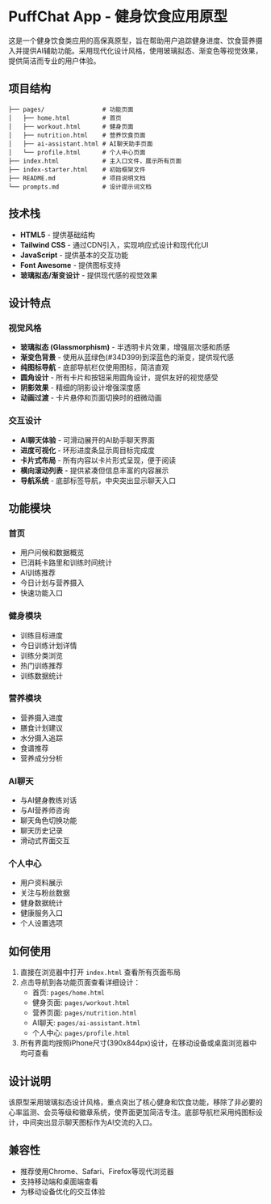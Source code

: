 # PuffChat App - 健身饮食应用原型

这是一个健身饮食类应用的高保真原型，旨在帮助用户追踪健身进度、饮食营养摄入并提供AI辅助功能。采用现代化设计风格，使用玻璃拟态、渐变色等视觉效果，提供简洁而专业的用户体验。

## 项目结构

```
├── pages/                # 功能页面
│   ├── home.html         # 首页
│   ├── workout.html      # 健身页面
│   ├── nutrition.html    # 营养饮食页面
│   ├── ai-assistant.html # AI聊天助手页面
│   └── profile.html      # 个人中心页面
├── index.html            # 主入口文件，展示所有页面
├── index-starter.html    # 初始框架文件
├── README.md             # 项目说明文档
└── prompts.md            # 设计提示词文档
```

## 技术栈

- **HTML5** - 提供基础结构
- **Tailwind CSS** - 通过CDN引入，实现响应式设计和现代化UI
- **JavaScript** - 提供基本的交互功能
- **Font Awesome** - 提供图标支持
- **玻璃拟态/渐变设计** - 提供现代感的视觉效果

## 设计特点

### 视觉风格

- **玻璃拟态 (Glassmorphism)** - 半透明卡片效果，增强层次感和质感
- **渐变色背景** - 使用从蓝绿色(#34D399)到深蓝色的渐变，提供现代感
- **纯图标导航** - 底部导航栏仅使用图标，简洁直观
- **圆角设计** - 所有卡片和按钮采用圆角设计，提供友好的视觉感受
- **阴影效果** - 精细的阴影设计增强深度感
- **动画过渡** - 卡片悬停和页面切换时的细微动画

### 交互设计

- **AI聊天体验** - 可滑动展开的AI助手聊天界面
- **进度可视化** - 环形进度条显示周目标完成度
- **卡片式布局** - 所有内容以卡片形式呈现，便于阅读
- **横向滚动列表** - 提供紧凑但信息丰富的内容展示
- **导航系统** - 底部标签导航，中央突出显示聊天入口

## 功能模块

### 首页

- 用户问候和数据概览
- 已消耗卡路里和训练时间统计
- AI训练推荐
- 今日计划与营养摄入
- 快速功能入口

### 健身模块

- 训练目标进度
- 今日训练计划详情
- 训练分类浏览
- 热门训练推荐
- 训练数据统计

### 营养模块

- 营养摄入进度
- 膳食计划建议
- 水分摄入追踪
- 食谱推荐
- 营养成分分析

### AI聊天

- 与AI健身教练对话
- 与AI营养师咨询
- 聊天角色切换功能
- 聊天历史记录
- 滑动式界面交互

### 个人中心

- 用户资料展示
- 关注与粉丝数据
- 健身数据统计
- 健康服务入口
- 个人设置选项

## 如何使用

1. 直接在浏览器中打开 `index.html` 查看所有页面布局
2. 点击导航到各功能页面查看详细设计：
   - 首页: `pages/home.html`
   - 健身页面: `pages/workout.html`
   - 营养页面: `pages/nutrition.html`
   - AI聊天: `pages/ai-assistant.html`
   - 个人中心: `pages/profile.html`
3. 所有界面均按照iPhone尺寸(390x844px)设计，在移动设备或桌面浏览器中均可查看

## 设计说明

该原型采用玻璃拟态设计风格，重点突出了核心健身和饮食功能，移除了非必要的心率监测、会员等级和徽章系统，使界面更加简洁专注。底部导航栏采用纯图标设计，中间突出显示聊天图标作为AI交流的入口。

## 兼容性

- 推荐使用Chrome、Safari、Firefox等现代浏览器
- 支持移动端和桌面端查看
- 为移动设备优化的交互体验